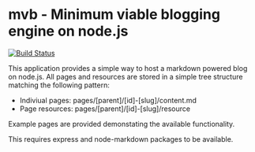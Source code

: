 mvb - Minimum viable blogging engine on node.js
===============================================

[![Build Status](https://travis-ci.org/jncraton/node-mvb.svg?branch=master)](https://travis-ci.org/jncraton/node-mvb)

This application provides a simple way to host a markdown powered blog on node.js. All pages and resources are stored in a simple tree structure matching the following pattern:

* Indiviual pages: pages/[parent]/[id]-[slug]/content.md
* Page resources: pages/[parent]/[id]-[slug]/resource

Example pages are provided demonstating the available functionality.

This requires express and node-markdown packages to be available.